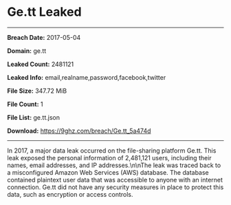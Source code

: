 # Ge.tt Leaked

------------
**Breach Date:** 2017-05-04

**Domain:** ge.tt

**Leaked Count:** 2481121

**Leaked Info:** email,realname,password,facebook,twitter

**File Size:** 347.72 MiB

**File Count:** 1

**File List:** ge.tt.json

**Download:** https://9ghz.com/breach/Ge.tt_5a474d

------------
In 2017, a major data leak occurred on the file-sharing platform Ge.tt. This leak exposed the personal information of 2,481,121 users, including their names, email addresses, and IP addresses.\n\nThe leak was traced back to a misconfigured Amazon Web Services (AWS) database. The database contained plaintext user data that was accessible to anyone with an internet connection. Ge.tt did not have any security measures in place to protect this data, such as encryption or access controls.
